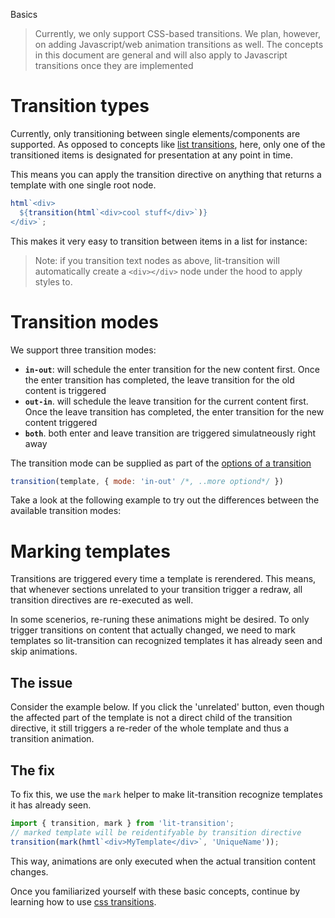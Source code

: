Basics

> Currently, we only support CSS-based transitions. We plan, however, on adding
> Javascript/web animation transitions as well.
> The concepts in this document are general and will also apply to Javascript transitions
> once they are implemented

# Transition types

Currently, only transitioning between single elements/components are supported.
As opposed to concepts like [list transitions](https://vuejs.org/v2/guide/transitions.html#List-Transitions), here, only one of the transitioned items is designated for
presentation at any point in time.

This means you can apply the transition directive on anything that returns a
template with one single root node.

```javascript
html`<div>
  ${transition(html`<div>cool stuff</div>`)}
</div>`;
```

This makes it very easy to transition between items in a list for instance:

<script>
import { LitElement, html } from 'lit-element';
import { transition, slide } from 'lit-transition';

// list of renderable templates
const items = [
  'Another', html`<i>one</i>`, 'bites', 'the', html`<b>dust</b>`,
  'Hey,', 'I\'m', 'gonna', 'get', 'you', 'too'
];

export class Comp extends LitElement {
  // this.i is used to cycle through items
  static get properties() { return { i: Number } }

  // helper to set up periodic updates to this.i
  connectedCallback() {
    super.connectedCallback();
    // toggle every second
    this.interval = setInterval(() => this.i = ((this.i||0)+1)%items.length, 1200);
  }
  // cleans up on unmount
  disconnectedCallback(){
    super.disconnectedCallback();
    clearInterval(this.interval);
  }

  render() {
    // cycle through items
    return transition(
      items.map(item => html`<b>${item}</b>`)[this.i],
      slide({x:'300px'})
    )
  } 
}
</script>

> Note: if you transition text nodes as above,
> lit-transition will automatically create a `<div></div>` node 
> under the hood to apply styles to.

# Transition modes

We support three transition modes:

* __`in-out`__:
  will schedule the enter transition for the new content first.
  Once the enter transition has completed,
  the leave transition for the old content is triggered
* __`out-in`__.
  will schedule the leave transition for the current content first.
  Once the leave transition has completed,
  the enter transition for the new content triggered
* __`both`__.
  both enter and leave transition are triggered simulatneously right away

The transition mode can be supplied as part of the [options of a transition](/css-transitions#sec-1)

```javascript
transition(template, { mode: 'in-out' /*, ..more optiond*/ })
```

Take a look at the following example to try out the differences
between the available transition modes:
<script>
import { LitElement, html } from 'lit-element';
import { transition, slide } from 'lit-transition';

export class Comp extends LitElement {
  static get properties() {
    return { 
      a: Boolean, // to toggle content
      mode: String // for transition mode
    }
  }

  // sets mode and swaps transitioned content
  exec(mode) {
    this.mode = mode;
    this.a = !this.a;
  }

  render() {
    // animates with different modes
    return html`click to transition
    <button @click=${() => this.exec('in-out')}>in-out</button>
    <button @click=${() => this.exec('out-in')}>out-in</button>
    <button @click=${() => this.exec('both')}>both</button>
    ${transition(this.a
      ? html`<div>A ${this.mode}</div>`
      : html`<div>B ${this.mode}</div>`,
      slide({x:'200px', mode: this.mode})
    )}`;
  } 
}
</script>

# Marking templates

Transitions are triggered every time a template is rerendered.
This means, that whenever sections unrelated to your transition
trigger a redraw, all transition directives are re-executed as well.

In some scenerios, re-runing these animations might be desired.
To only trigger transitions on content that actually changed,
we need to mark templates so lit-transition can recognized templates
it has already seen and skip animations.

## The issue
Consider the example below.
If you click the 'unrelated' button,
even though the affected part of the template
is not a direct child of the transition directive,
it still triggers a re-reder of the whole template
and thus a transition animation.

<script>
import { LitElement, html, css } from 'lit-element';
import { transition, slide } from 'lit-transition';

export class Comp extends LitElement {
  static get styles() { return css`
    .two {
      background: red;
    }`;
  }
  static get properties() {
    return { 
      a: Boolean, // to toggle content
      u: Boolean // effects unrelated content
    }
  }

  get unrelated() {
    return this.u ? 'A' : 'B';
  }

  render() {
    // changing this.u and in turn this.unrelated
    // will re-trigger the transition
    return html`
    <button @click=${() => this.a = !this.a}>change transitioned content</button>
    <button @click=${() => this.u = !this.u}>change unrelated content (should not transition)</button>
    <div>${transition(this.a
        ? html`<div>${this.unrelated}</div>`
        : html`<div class="two">TWO ${this.unrelated}</div>`
    , slide)}</div>`;
  } 
}
</script>

## The fix
To fix this, we use the `mark` helper to make
lit-transition recognize templates it has already seen.

```javascript
import { transition, mark } from 'lit-transition';
// marked template will be reidentifyable by transition directive
transition(mark(hmtl`<div>MyTemplate</div>`, 'UniqueName'));
```

This way, animations are only executed when the
actual transition content changes.

<script>
import { LitElement, html, css } from 'lit-element';
import { transition, mark, slide } from 'lit-transition';

export class Comp extends LitElement {
  static get styles() { return css`
    .two {
      background: red;
    }`;
  }
  static get properties() {
    return { 
      a: Boolean, // to toggle content
      u: Boolean // effects unrelated content
    }
  }

  get unrelated() {
    return this.u ? 'A' : 'B';
  }

  render() {
    // transition wil only be triggered of the marked content
    // changes
    return html`
    <button @click=${() => this.a = !this.a}>change transitioned content</button>
    <button @click=${() => this.u = !this.u}>change unrelated content (should not transition)</button>
    <div>${transition(
      this.a ? mark(html`<div>ONE ${this.unrelated}</div>`,'one') :
        mark(html`<div class="two">TWO ${this.unrelated}</div>`,'two')
    , slide)}</div>`;
  } 
}
</script>

Once you familiarized yourself with these basic concepts,
continue by learning how to use [css transitions](css-transitions).
